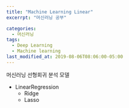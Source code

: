 ```yaml
---
title: "Machine Learning Linear"
excerrpt: "머신러닝 공부"

categories:
  - 머신러닝
tags:
  - Deep Learning
  - Machine learning
last_modified_at: 2019-08-06T08:06:00-05:00
---
```

머신러닝 선형회귀 분석 모델
- LinearRegression
  - Ridge
  - Lasso
